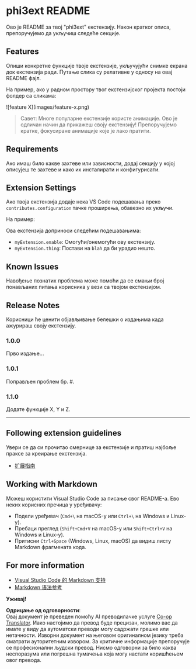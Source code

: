 <!--
CO_OP_TRANSLATOR_METADATA:
{
  "original_hash": "be0b2937160c486180ded27e4f14adeb",
  "translation_date": "2025-05-09T05:05:55+00:00",
  "source_file": "code/07.Lab/01/Apple/phi3ext/README.md",
  "language_code": "sr"
}
-->
# phi3ext README

Ово је README за твој "phi3ext" екстензију. Након кратког описа, препоручујемо да укључиш следеће секције.

## Features

Опиши конкретне функције твоје екстензије, укључујући снимке екрана док екстензија ради. Путање слика су релативне у односу на овај README фајл.

На пример, ако у радном простору твог екстензијског пројекта постоји фолдер са сликама:

\!\[feature X\]\(images/feature-x.png\)

> Савет: Многе популарне екстензије користе анимације. Ово је одличан начин да прикажеш своју екстензију! Препоручујемо кратке, фокусиране анимације које је лако пратити.

## Requirements

Ако имаш било какве захтеве или зависности, додај секцију у којој описујеш те захтеве и како их инсталирати и конфигурисати.

## Extension Settings

Ако твоја екстензија додаје нека VS Code подешавања преко `contributes.configuration` тачке проширења, обавезно их укључи.

На пример:

Ова екстензија доприноси следећим подешавањима:

* `myExtension.enable`: Омогући/онемогући ову екстензију.
* `myExtension.thing`: Постави на `blah` да би урадио нешто.

## Known Issues

Навођење познатих проблема може помоћи да се смањи број понављаних питања корисника у вези са твојом екстензијом.

## Release Notes

Корисници ће ценити објављивање белешки о издањима када ажурираш своју екстензију.

### 1.0.0

Прво издање...

### 1.0.1

Поправљен проблем бр. #.

### 1.1.0

Додате функције X, Y и Z.

---

## Following extension guidelines

Увери се да си прочитао смернице за екстензије и пратиш најбоље праксе за креирање екстензија.

* [扩展指南](https://code.visualstudio.com/api/references/extension-guidelines?WT.mc_id=aiml-137032-kinfeylo)

## Working with Markdown

Можеш користити Visual Studio Code за писање свог README-а. Ево неких корисних пречица у уређивачу:

* Подели уређивач (`Cmd+\` на macOS-у или `Ctrl+\` на Windows и Linux-у).
* Пребаци преглед (`Shift+Cmd+V` на macOS-у или `Shift+Ctrl+V` на Windows и Linux-у).
* Притисни `Ctrl+Space` (Windows, Linux, macOS) да видиш листу Markdown фрагмената кода.

## For more information

* [Visual Studio Code 的 Markdown 支持](http://code.visualstudio.com/docs/languages/markdown?WT.mc_id=aiml-137032-kinfeylo)
* [Markdown 语法参考](https://help.github.com/articles/markdown-basics/)

**Уживај!**

**Одрицање од одговорности**:  
Овај документ је преведен помоћу AI преводилачке услуге [Co-op Translator](https://github.com/Azure/co-op-translator). Иако настојимо да превод буде прецизан, молимо вас да имате у виду да аутоматски преводи могу садржати грешке или нетачности. Изворни документ на његовом оригиналном језику треба сматрати ауторитетним извором. За критичне информације препоручује се професионални људски превод. Нисмо одговорни за било каква неспоразума или погрешна тумачења која могу настати коришћењем овог превода.